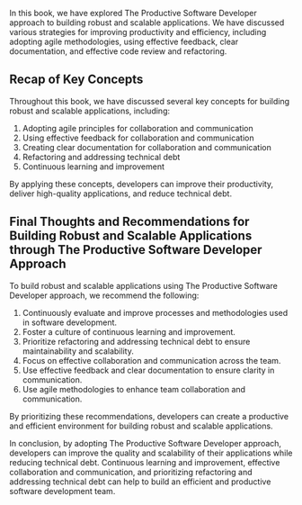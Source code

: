 
In this book, we have explored The Productive Software Developer approach to building robust and scalable applications. We have discussed various strategies for improving productivity and efficiency, including adopting agile methodologies, using effective feedback, clear documentation, and effective code review and refactoring.

Recap of Key Concepts
---------------------

Throughout this book, we have discussed several key concepts for building robust and scalable applications, including:

1. Adopting agile principles for collaboration and communication
2. Using effective feedback for collaboration and communication
3. Creating clear documentation for collaboration and communication
4. Refactoring and addressing technical debt
5. Continuous learning and improvement

By applying these concepts, developers can improve their productivity, deliver high-quality applications, and reduce technical debt.

Final Thoughts and Recommendations for Building Robust and Scalable Applications through The Productive Software Developer Approach
-----------------------------------------------------------------------------------------------------------------------------------

To build robust and scalable applications using The Productive Software Developer approach, we recommend the following:

1. Continuously evaluate and improve processes and methodologies used in software development.
2. Foster a culture of continuous learning and improvement.
3. Prioritize refactoring and addressing technical debt to ensure maintainability and scalability.
4. Focus on effective collaboration and communication across the team.
5. Use effective feedback and clear documentation to ensure clarity in communication.
6. Use agile methodologies to enhance team collaboration and communication.

By prioritizing these recommendations, developers can create a productive and efficient environment for building robust and scalable applications.

In conclusion, by adopting The Productive Software Developer approach, developers can improve the quality and scalability of their applications while reducing technical debt. Continuous learning and improvement, effective collaboration and communication, and prioritizing refactoring and addressing technical debt can help to build an efficient and productive software development team.